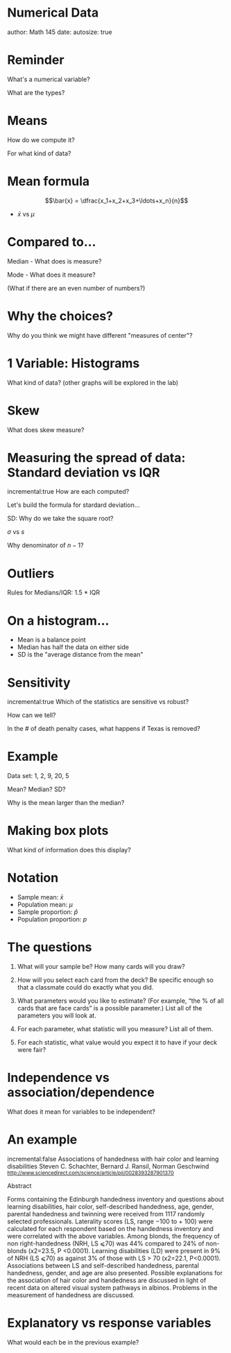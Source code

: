 Numerical Data
========================================================
author: Math 145
date: 
autosize: true

Reminder
===
What's a numerical variable?

What are the types?

Means
===
How do we compute it?

For what kind of data?

Mean formula
===
$$\bar{x} = \dfrac{x_1+x_2+x_3+\ldots+x_n}{n}$$

- $\bar{x}$ vs $\mu$

Compared to...
===
Median - What does is measure?

Mode - What does it measure?

(What if there are an even number of numbers?)


Why the choices?
===
Why do you think we might have different "measures of center"?


1 Variable: Histograms
===
What kind of data? (other graphs will be explored in the lab)

Skew
===
What does skew measure?

Measuring the spread of data: Standard deviation vs IQR
===
incremental:true
How are each computed?

Let's build the formula for stardard deviation...

SD: Why do we take the square root?

$\sigma$ vs $s$

Why denominator of $n-1$?


Outliers
===
Rules for Medians/IQR: 1.5 * IQR

On a histogram...
===
* Mean is a balance point
* Median has half the data on either side
* SD is the "average distance from the mean"

Sensitivity
===
incremental:true
Which of the statistics are sensitive vs robust?

How can we tell?

In the # of death penalty cases, what happens if Texas is removed?

Example
===
Data set: 1, 2, 9, 20, 5

Mean? Median? SD?

Why is the mean larger than the median?

Making box plots
===
What kind of information does this display?

Notation
===
* Sample mean: $\bar{x}$
* Population mean: $\mu$
* Sample proportion: $\hat{p}$
* Population proportion: $p$




The questions
===
1. What will your sample be? How many cards will you
draw?

2. How will you select each card from the deck? Be 
specific enough so that a classmate could do exactly 
what you did. 

3. What parameters would you like to estimate? (For 
example, “the % of all cards that are face cards” is a 
possible parameter.) List all of the parameters you will 
look at.

4. For each parameter, what statistic will you measure? 
List all of them.

5. For each statistic, what value would you expect it to 
have if your deck were fair?


Independence vs association/dependence
===
What does it mean for variables to be independent?

An example
===
incremental:false
Associations of handedness with hair color and learning disabilities
Steven C. Schachter, Bernard J. Ransil, Norman Geschwind
<small>http://www.sciencedirect.com/science/article/pii/0028393287901370</small>

Abstract

Forms containing the Edinburgh handedness inventory and questions about learning disabilities, hair color, self-described handedness, age, gender, parental handedness and twinning were received from 1117 randomly selected professionals. Laterality scores (LS, range −100 to + 100) were calculated for each respondent based on the handedness inventory and were correlated with the above variables. Among blonds, the frequency of non right-handedness (NRH, LS ⩽70) was 44% compared to 24% of non-blonds (x2=23.5, P <0.0001). Learning disabilities (LD) were present in 9% of NRH (LS ⩽70) as against 3% of those with LS > 70 (x2=22.1, P<0.0001). Associations between LS and self-described handedness, parental handedness, gender, and age are also presented. Possible explanations for the association of hair color and handedness are discussed in light of recent data on altered visual system pathways in albinos. Problems in the measurement of handedness are discussed.

Explanatory vs response variables
===
What would each be in the previous example?
